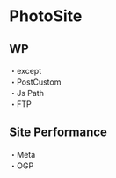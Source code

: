 # PhotoSite  

## WP  
・except                                                           　  　　                                                                                             　　                                                     
・PostCustom  
・Js Path  
・FTP

## Site Performance
・Meta  
・OGP

